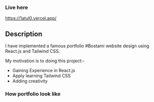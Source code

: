 ### Live here
https://1atul0.vercel.app/

## Description
I have implemented a famous portfolio #Bostami website design using React.js and Tailwind CSS.<p>
My motivation is to doing this project:-
* Gaining Experience in React.js
* Apply learning Tailwind CSS
* Adding creativity

### How portfolio look like
  
